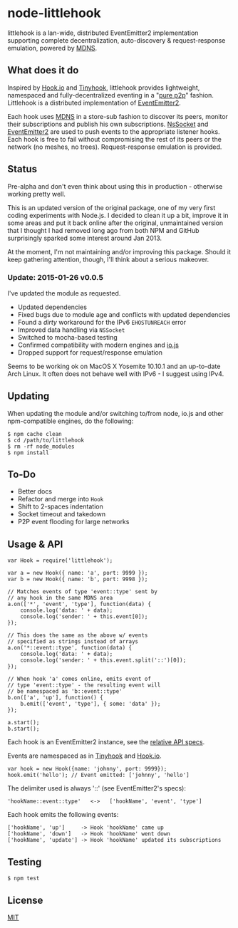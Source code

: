 node-littlehook
===============

littlehook is a lan-wide, distributed EventEmitter2 implementation supporting 
complete decentralization, auto-discovery  &amp; request-response emulation, 
powered by [MDNS](https://github.com/agnat/node_mdns).

What does it do
---------------

Inspired by [Hook.io](https://github.com/hookio/hook.io) and 
[Tinyhook](https://github.com/sergeyksv/tinyhook), littlehook provides 
lightweight, namespaced and fully-decentralized eventing in a 
"[pure p2p](http://en.wikipedia.org/wiki/Peer-to-peer#Unstructured_systems)" 
fashion. Littlehook is a distributed implementation of 
[EventEmitter2](https://github.com/hij1nx/EventEmitter2).

Each hook uses [MDNS](https://github.com/agnat/node_mdns) in a store-sub 
fashion to discover its peers, monitor their subscriptions and publish 
his own subscriptions. [NsSocket](https://github.com/nodejitsu/nssocket) 
and [EventEmitter2](https://github.com/hij1nx/EventEmitter2) are used to 
push events to the appropriate listener hooks. Each hook is free to fail 
without compromising the rest of its peers or the network (no meshes, no trees). 
Request-response emulation is provided.

Status
------

Pre-alpha and don't even think about using this in production - otherwise 
working pretty well.

This is an updated version of the original package, one of my very first 
coding experiments with Node.js. I decided to clean it up a bit, improve it 
in some areas and put it back online after the original, unmaintained version 
that I thought I had removed long ago from both NPM and GitHub surprisingly 
sparked some interest around Jan 2013.

At the moment, I'm not maintaining and/or improving this package. Should it 
keep gathering attention, though, I'll think about a serious makeover.

### Update: 2015-01-26 v0.0.5

I've updated the module as requested.

- Updated dependencies
- Fixed bugs due to module age and conflicts with updated dependencies
- Found a *dirty* workaround for the IPv6 `EHOSTUNREACH` error
- Improved data handling via `NSSocket`
- Switched to mocha-based testing
- Confirmed compatibility with modern engines and [io.js](http://www.iojs.org)
- Dropped support for request/response emulation

Seems to be working ok on MacOS X Yosemite 10.10.1 and an up-to-date Arch Linux.
It often does not behave well with IPv6 - I suggest using IPv4. 

Updating
--------

When updating the module and/or switching to/from node, io.js and 
other npm-compatible engines, do the following: 

```
$ npm cache clean
$ cd /path/to/littlehook
$ rm -rf node_modules
$ npm install
```

To-Do
-----

* Better docs
* Refactor and merge into `Hook`
* Shift to 2-spaces indentation
* Socket timeout and takedown
* P2P event flooding for large networks

Usage & API
-----------

    var Hook = require('littlehook'); 
    
    var a = new Hook({ name: 'a', port: 9999 });
    var b = new Hook({ name: 'b', port: 9998 });
    
    // Matches events of type 'event::type' sent by 
    // any hook in the same MDNS area
    a.on(['*', 'event', 'type'], function(data) {
        console.log('data: ' + data);
        console.log('sender: ' + this.event[0]);
    });
    
    // This does the same as the above w/ events
    // specified as strings instead of arrays
    a.on('*::event::type', function(data) {
        console.log('data: ' + data);
        console.log('sender: ' + this.event.split('::')[0]);
    });
    
    // When hook 'a' comes online, emits event of
    // type 'event::type' - the resulting event will
    // be namespaced as 'b::event::type'
    b.on(['a', 'up'], function() {
        b.emit(['event', 'type'], { some: 'data' });
    });
    
    a.start();
    b.start();

Each hook is an EventEmitter2 instance, see the
[relative API specs](https://github.com/hij1nx/EventEmitter2#api). 

Events are namespaced as in [Tinyhook](https://github.com/sergeyksv/tinyhook) 
and [Hook.io](https://github.com/hookio/hook.io).

    var hook = new Hook({name: 'johnny', port: 9999});
    hook.emit('hello'); // Event emitted: ['johnny', 'hello']

The delimiter used is always '::' (see EventEmitter2's specs):

    'hookName::event::type'   <->   ['hookName', 'event', 'type'] 

Each hook emits the following events:

    ['hookName', 'up']     -> Hook 'hookName' came up
    ['hookName', 'down']   -> Hook 'hookName' went down
    ['hookName', 'update'] -> Hook 'hookName' updated its subscriptions



Testing
-------

```
$ npm test
```

License
-------

[MIT](LICENSE.md)
